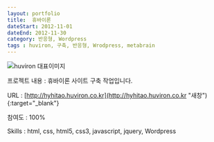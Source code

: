 ```yaml
---
layout: portfolio
title:  휴바이론
dateStart: 2012-11-01
dateEnd: 2012-11-30
category: 반응형, Wordpress
tags : huviron, 구축, 반응형, Wrodpress, metabrain
---
```


![huviron 대표이미지](/jkw/portfolio/images/huviron/img01.jpg)


프로젝트 내용
: 휴바이론 사이트 구축 작업입니다.

URL
: [http://hyhitao.huviron.co.kr](http://hyhitao.huviron.co.kr "새창"){:target="_blank"}

참여도
: 100%

Skills
: html, css, html5, css3, javascript, jquery, Wordpress
